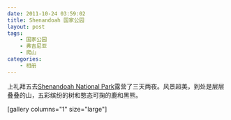 ```yaml
---
date: 2011-10-24 03:59:02
title: Shenandoah 国家公园
layout: post
tags:
    - 国家公园
    - 弗吉尼亚
    - 爬山
categories:
    - 相册
---
```

上礼拜五去<a href="http://www.nps.gov/shen/index.htm">Shenandoah National Park</a>露营了三天两夜。风景超美，到处是层层叠叠的山，五彩缤纷的树和憨态可掬的鹿和黑熊。

[gallery columns="1" size="large"]